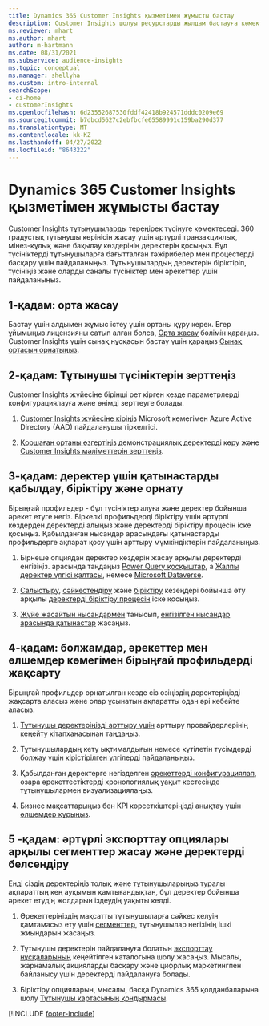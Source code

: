 ```yaml
---
title: Dynamics 365 Customer Insights қызметімен жұмысты бастау
description: Customer Insights шолуы ресурстарды жылдам бастауға көмектеседі.
ms.reviewer: mhart
ms.author: mhart
author: m-hartmann
ms.date: 08/31/2021
ms.subservice: audience-insights
ms.topic: conceptual
ms.manager: shellyha
ms.custom: intro-internal
searchScope:
- ci-home
- customerInsights
ms.openlocfilehash: 6d23552687530fddf42418b924571dddc0209e69
ms.sourcegitcommit: b7dbcd5627c2ebfbcfe65589991c159ba290d377
ms.translationtype: MT
ms.contentlocale: kk-KZ
ms.lasthandoff: 04/27/2022
ms.locfileid: "8643222"
---
```

# <a name="get-started-with-dynamics-365-customer-insights"></a>Dynamics 365 Customer Insights қызметімен жұмысты бастау

Customer Insights тұтынушыларды тереңірек түсінуге көмектеседі. 360 градустық тұтынушы көрінісін жасау үшін әртүрлі транзакциялық, мінез-құлық және бақылау көздерінің деректерін қосыңыз. Бұл түсініктерді тұтынушыларға бағытталған тәжірибелер мен процестерді басқару үшін пайдаланыңыз. Тұтынушылардың деректерін біріктіріп, түсініңіз және оларды саналы түсініктер мен әрекеттер үшін пайдаланыңыз.

## <a name="step-1-create-an-environment"></a>1-қадам: орта жасау

Бастау үшін алдымен жұмыс істеу үшін ортаны құру керек. Егер ұйымыңыз лицензияны сатып алған болса, [Орта жасау](create-environment.md) бөлімін қараңыз. Customer Insights үшін сынақ нұсқасын бастау үшін қараңыз [Сынақ ортасын орнатыңыз](trial-signup.md). 

## <a name="step-2-explore-customer-insights"></a>2-қадам: Тұтынушы түсініктерін зерттеңіз

Customer Insights жүйесіне бірінші рет кірген кезде параметрлерді конфигурациялауға және өнімді зерттеуге болады.

1. [Customer Insights жүйесіне кіріңіз](https://home.ci.ai.dynamics.com) Microsoft көмегімен Azure Active Directory (AAD) пайдаланушы тіркелгісі.

1. [Қоршаған ортаны өзгертіңіз](manage-environments.md#switch-environments) демонстрациялық деректерді көру және [Customer Insights мәліметтерін зерттеңіз](home.md).

##  <a name="step-3-ingest-unify-and-set-up-relationships-for-your-data"></a>3-қадам: деректер үшін қатынастарды қабылдау, біріктіру және орнату

Бірыңғай профильдер - бұл түсініктер алуға және деректер бойынша әрекет етуге негіз. Біркелкі профильдерді біріктіру үшін әртүрлі көздерден деректерді алыңыз және деректерді біріктіру процесін іске қосыңыз. Қабылданған нысандар арасындағы қатынастарды профильдерге ақпарат қосу үшін арттыру мүмкіндіктерін пайдаланыңыз. 

1. Бірнеше опциядан деректер көздерін жасау арқылы деректерді енгізіңіз. арасында таңдаңыз [Power Query қосқыштар](connect-power-query.md), а [Жалпы деректер үлгісі қалтасы](connect-common-data-model.md), немесе [Microsoft Dataverse](connect-dataverse-managed-lake.md). 

1. [Салыстыру](map-entities.md), [сәйкестендіру](match-entities.md) және [біріктіру](merge-entities.md) кезеңдері бойынша өту арқылы [деректерді біріктіру процесін](data-unification.md) іске қосыңыз.

1. [Жүйе жасайтын нысандармен](entities.md) танысып, [енгізілген нысандар арасында қатынастар](relationships.md) жасаңыз.
    
## <a name="step-4-enhance-unified-profiles-with-predictions-activities-and-measures"></a>4-қадам: болжамдар, әрекеттер мен өлшемдер көмегімен бірыңғай профильдерді жақсарту

Бірыңғай профильдер орнатылған кезде сіз өзіңіздің деректеріңізді жақсарта аласыз және олар ұсынатын ақпаратты одан әрі көбейте аласыз.

1. [Тұтынушы деректеріңізді арттыру үшін](enrichment-hub.md) арттыру провайдерлерінің кеңейту кітапханасынан таңдаңыз.

1. Тұтынушылардың кету ықтималдығын немесе күтілетін түсімдерді болжау үшін [кірістірілген үлгілерді](predictions-overview.md) пайдаланыңыз.

1. Қабылданған деректерге негізделген [әрекеттерді конфигурациялап](activities.md), өзара әрекеттестіктерді хронологиялық уақыт кестесінде тұтынушылармен визуализациялаңыз. 

1. Бизнес мақсаттарыңыз бен KPI көрсеткіштеріңізді анықтау үшін [өлшемдер құрыңыз](measures.md).
 
## <a name="step-5-create-segments-and-activate-data-through-various-export-options"></a>5 -қадам: әртүрлі экспорттау опциялары арқылы сегменттер жасау және деректерді белсендіру

Енді сіздің деректеріңіз толық және тұтынушыларыңыз туралы ақпараттың кең ауқымын қамтығандықтан, бұл деректер бойынша әрекет етудің жолдарын іздеудің уақыты келді. 

1. Әрекеттеріңіздің мақсатты тұтынушыларға сәйкес келуін қамтамасыз ету үшін [сегменттер](segments.md), тұтынушылар негізінің ішкі жиындарын жасаңыз.

1. Тұтынушы деректерін пайдалануға болатын [экспорттау нұсқаларының](export-destinations.md) кеңейтілген каталогына шолу жасаңыз. Мысалы, жарнамалық акцияларды басқару және цифрлық маркетингпен байланысу үшін деректерді пайдалануға болады.

1. Біріктіру опцияларын, мысалы, басқа Dynamics 365 қолданбаларына шолу [Тұтынушы картасының қондырмасы](customer-card-add-in.md).  


[!INCLUDE [footer-include](includes/footer-banner.md)]